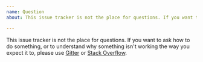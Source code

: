 ```yaml
---
name: Question
about: This issue tracker is not the place for questions. If you want to ask how to do something, or to understand why something isn't working the way you expect it to, please use Gitter (https://gitter.im/openzipkin/zipkin) or Stack Overflow (https://stackoverflow.com/questions/tagged/zipkin).

---
```


This issue tracker is not the place for questions. If you want to ask how to do something, or to understand why something isn't working the way you expect it to, please use [Gitter](https://gitter.im/openzipkin/zipkin) or [Stack Overflow](https://stackoverflow.com/questions/tagged/zipkin).


